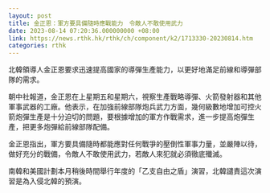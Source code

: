 ```yaml
---
layout: post
title: 金正恩：軍方要具備隨時應戰能力　令敵人不敢使用武力
date: 2023-08-14 07:20:36.000000000 +08:00
link: https://news.rthk.hk/rthk/ch/component/k2/1713330-20230814.htm
categories: rthk
---
```


北韓領導人金正恩要求迅速提高國家的導彈生產能力，以更好地滿足前線和導彈部隊的需求。

朝中社報道，金正恩在上星期五和星期六，視察生產戰略導彈、火箭發射器和其他軍事武器的工廠。他表示，在加強前線部隊炮兵武力方面，幾何級數地增加可控火箭炮彈生產是十分迫切的問題，要根據增加的軍方作戰需求，進一步提高炮彈生產，把更多炮彈給前線部隊配備。

金正恩指出，軍方要具備隨時都能應對任何戰爭的壓倒性軍事力量，並嚴陣以待，做好充分的戰備，令敵人不敢使用武力，若敵人來犯就必須徹底殲滅。

南韓和美國計劃本月稍後時間舉行年度的「乙支自由之盾」演習，北韓譴責這次演習是為入侵北韓的預演。
